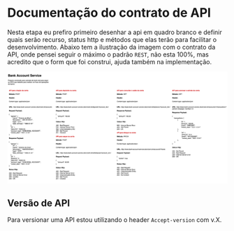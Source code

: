 # Documentação do contrato de API

Nesta etapa eu prefiro primeiro desenhar a api em quadro branco e definir quais serão recurso, status http e métodos que elas terão para facilitar o desenvolvimento.
Abaixo tem a ilustração da imagem com o contrato da API, onde pensei seguir o máximo o padrão ```REST```, não esta 100%, mas acredito que o form que foi construi, ajuda também na implementação.

![Contract](https://github.com/ander-f-silva/bank-account-service/blob/main/document/image/contract_api.png)

## Versão de API

Para versionar uma API estou utilizando o header ```Accept-version``` com v.X.


